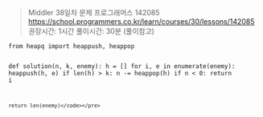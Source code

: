 <blockquote>
<p>Middler 38일차
문제 프로그래머스 142085
<a href="https://school.programmers.co.kr/learn/courses/30/lessons/142085">https://school.programmers.co.kr/learn/courses/30/lessons/142085</a>
권장시간: 1시간
풀이시간: 30분 (풀이참고)</p>
</blockquote>
<pre><code class="language-pthon3">from heapq import heappush, heappop

def solution(n, k, enemy):
    h = []
    for i, e in enumerate(enemy):
        heappush(h, e)
        if len(h) &gt; k:
            n -= heappop(h)
        if n &lt; 0:
            return i

    return len(enemy)</code></pre>
<p><img alt="" src="https://velog.velcdn.com/images/saruru/post/e1717b20-deac-4d94-a2f2-dc62552fee05/image.png" /></p>